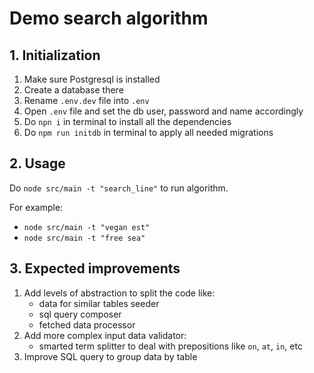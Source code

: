# Demo search algorithm

## 1. Initialization
1. Make sure Postgresql is installed
2. Create a database there
3. Rename `.env.dev` file into `.env`
4. Open `.env` file and set the db user, password and name accordingly
5. Do `npn i` in terminal to install all the dependencies
6. Do `npm run initdb` in terminal to apply all needed migrations

## 2. Usage
Do `node src/main -t "search_line"` to run algorithm.

For example:
- `node src/main -t "vegan est"`
- `node src/main -t "free sea"`

## 3. Expected improvements
1. Add levels of abstraction to split the code like:
    - data for similar tables seeder
    - sql query composer
    - fetched data processor
2. Add more complex input data validator:
    - smarted term splitter to deal with prepositions like `on`, `at`, `in`, etc
3. Improve SQL query to group data by table
